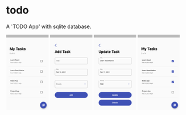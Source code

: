 # todo

A 'TODO App' with sqlite database.

<p>
  <img src='img/app1.png' width = '23%' height = '24%'>
  <img src= 'img/app2.png' width = '23%' height = '24%'>
  <img src ='img/app3.png' width = '23%' height = '24%'>
  <img src = 'img/app4.png' width = '23%' height = '24%'>
  </p>
